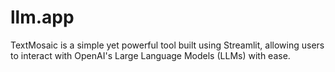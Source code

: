 # llm.app
TextMosaic is a simple yet powerful tool built using Streamlit, allowing users to interact with OpenAI's Large Language Models (LLMs) with ease.
